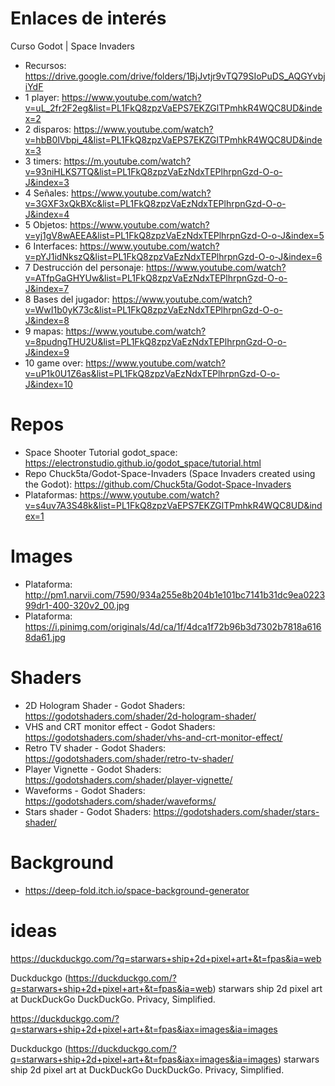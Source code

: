 
# Enlaces de interés

Curso Godot | Space Invaders
* Recursos: https://drive.google.com/drive/folders/1BjJvtjr9vTQ79SIoPuDS_AQGYvbjiYdF
* 1 player: https://www.youtube.com/watch?v=uL_2fr2F2eg&list=PL1FkQ8zpzVaEPS7EKZGlTPmhkR4WQC8UD&index=2
* 2 disparos: https://www.youtube.com/watch?v=hbB0IVbpi_4&list=PL1FkQ8zpzVaEPS7EKZGlTPmhkR4WQC8UD&index=3
* 3 timers: https://m.youtube.com/watch?v=93niHLKS7TQ&list=PL1FkQ8zpzVaEzNdxTEPlhrpnGzd-O-o-J&index=3
* 4 Señales: https://www.youtube.com/watch?v=3GXF3xQkBXc&list=PL1FkQ8zpzVaEzNdxTEPlhrpnGzd-O-o-J&index=4
* 5 Objetos: https://www.youtube.com/watch?v=yj1gV8wAEEA&list=PL1FkQ8zpzVaEzNdxTEPlhrpnGzd-O-o-J&index=5
* 6 Interfaces: https://www.youtube.com/watch?v=pYJ1idNkszQ&list=PL1FkQ8zpzVaEzNdxTEPlhrpnGzd-O-o-J&index=6
* 7 Destrucción del personaje: https://www.youtube.com/watch?v=ATfpGaGHYUw&list=PL1FkQ8zpzVaEzNdxTEPlhrpnGzd-O-o-J&index=7
* 8 Bases del jugador: https://www.youtube.com/watch?v=WwI1b0yK73c&list=PL1FkQ8zpzVaEzNdxTEPlhrpnGzd-O-o-J&index=8
* 9 mapas: https://www.youtube.com/watch?v=8pudngTHU2U&list=PL1FkQ8zpzVaEzNdxTEPlhrpnGzd-O-o-J&index=9
* 10 game over: https://www.youtube.com/watch?v=uP1k0U1Z6as&list=PL1FkQ8zpzVaEzNdxTEPlhrpnGzd-O-o-J&index=10

# Repos

* Space Shooter Tutorial godot_space: https://electronstudio.github.io/godot_space/tutorial.html
* Repo Chuck5ta/Godot-Space-Invaders (Space Invaders created using the Godot): https://github.com/Chuck5ta/Godot-Space-Invaders
* Plataformas: https://www.youtube.com/watch?v=s4uv7A3S48k&list=PL1FkQ8zpzVaEPS7EKZGlTPmhkR4WQC8UD&index=1

# Images

* Plataforma: http://pm1.narvii.com/7590/934a255e8b204b1e101bc7141b31dc9ea022399dr1-400-320v2_00.jpg
* Plataforma: https://i.pinimg.com/originals/4d/ca/1f/4dca1f72b96b3d7302b7818a6168da61.jpg

# Shaders

* 2D Hologram Shader - Godot Shaders: https://godotshaders.com/shader/2d-hologram-shader/
* VHS and CRT monitor effect - Godot Shaders: https://godotshaders.com/shader/vhs-and-crt-monitor-effect/
* Retro TV shader - Godot Shaders: https://godotshaders.com/shader/retro-tv-shader/
* Player Vignette - Godot Shaders: https://godotshaders.com/shader/player-vignette/
* Waveforms - Godot Shaders: https://godotshaders.com/shader/waveforms/
* Stars shader - Godot Shaders: https://godotshaders.com/shader/stars-shader/

# Background

* https://deep-fold.itch.io/space-background-generator

# ideas

https://duckduckgo.com/?q=starwars+ship+2d+pixel+art+&t=fpas&ia=web

Duckduckgo (https://duckduckgo.com/?q=starwars+ship+2d+pixel+art+&t=fpas&ia=web)
starwars ship 2d pixel art at DuckDuckGo
DuckDuckGo. Privacy, Simplified.

https://duckduckgo.com/?q=starwars+ship+2d+pixel+art+&t=fpas&iax=images&ia=images

Duckduckgo (https://duckduckgo.com/?q=starwars+ship+2d+pixel+art+&t=fpas&iax=images&ia=images)
starwars ship 2d pixel art at DuckDuckGo
DuckDuckGo. Privacy, Simplified.
